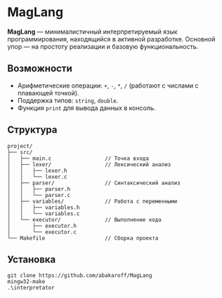 # MagLang

**MagLang** — минималистичный интерпретируемый язык программирования, находящийся в активной разработке. Основной упор — на простоту реализации и базовую функциональность.

## Возможности

- Арифметические операции: `+`, `-`, `*`, `/` (работают с числами с плавающей точкой).
- Поддержка типов: `string`, `double`.
- Функция `print` для вывода данных в консоль.

## Структура

```maglang
project/
├── src/
│   ├── main.c                 // Точка входа
│   ├── lexer/                 // Лексический анализ
│   │   ├── lexer.h
│   │   └── lexer.c
│   ├── parser/                // Синтаксический анализ
│   │   ├── parser.h
│   │   └── parser.c
│   ├── variables/             // Работа с переменными
│   │   ├── variables.h
│   │   └── variables.c
│   └── executor/              // Выполнение кода
│       ├── executor.h
│       └── executor.c
└── Makefile                   // Сборка проекта
```

## Установка
```maglang
git clone https://github.com/abakaroff/MagLang
mingw32-make
.\interpretator
```
